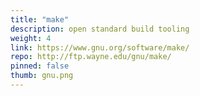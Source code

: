 ```yaml
---
title: "make"
description: open standard build tooling
weight: 4
link: https://www.gnu.org/software/make/
repo: http://ftp.wayne.edu/gnu/make/
pinned: false
thumb: gnu.png
---
```

